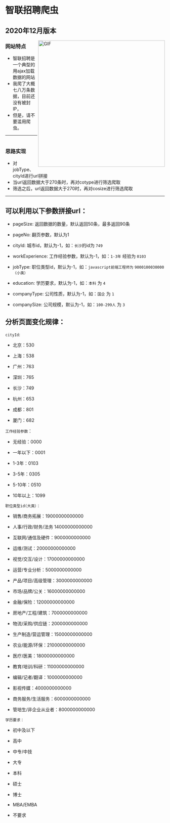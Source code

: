 # 智联招聘爬虫

## 2020年12月版本

<img align="right" alt="GIF" width="400px" src="https://cdn.jsdelivr.net/gh/Jackyu-1999/CDN-Static@main/star.png" />

### 网站特点

* 智联招聘是一个典型的用ajax加载数据的网站
* 我爬了大概七八万条数据，目前还没有被封IP，
* 但是，请不要滥用爬虫。

***

<img>

### 思路实现

* 对jobType、cityId进行url拼接
* 当url返回数据大于270条时，再对cotype进行筛选爬取
* 筛选之后，url返回数据大于270时，再对cosize进行筛选爬取

***



## 可以利用以下参数拼接url：

-   pageSize: 返回数据的数量，默认返回50条，最多返回90条

-   pageNo: 翻页参数，默认为1

-   cityId: 城市id，默认为-1，如：`长沙`的id为 `749`

-   workExperience: 工作经验参数，默认为-1，如：`1-3年` 经验为 `0103`

-   jobType: 职位类型id，默认为-1，如：`javascript前端工程师为` `9000100030000（小类）`

-    education: 学历要求，默认为-1，如：`本科` 为 `4`

-   companyType: 公司性质，默认为-1，如：`国企` 为 `1`

-   companySize: 公司规模，默认为-1，如：`100-299人` 为 `3`

    


## 分析页面变化规律：

`cityId`:

-   北京：530

-   上海：538

-   广州：763

-   深圳：765

-   长沙：749

-   杭州：653

-   成都：801

-   厦门：682

    


`工作经验参数`：

-   无经验：0000

-   一年以下：0001

-   1-3年：0103

-   3-5年：0305

-   5-10年：0510

-   10年以上：1099

    


`职位类型id(大类）：`

-   销售/商务拓展：19000000000000

-   人事/行政/财务/法务 14000000000000

-   互联网/通信及硬件：9000000000000

-   运维/测试：20000000000000

-   视觉/交互/设计：17000000000000

-   运营/专业分析：5000000000000

-   产品/项目/高级管理：3000000000000

-   市场/品牌/公关：16000000000000

-   金融/保险：12000000000000

-   房地产/工程/建筑：7000000000000

-   物流/采购/供应链：2000000000000

-   生产制造/营运管理：15000000000000

-   农业/能源/环保：21000000000000

-   医疗/医美：18000000000000

-   教育/培训/科研：11000000000000

-   编辑/记者/翻译：1000000000000

-   影视传媒：4000000000000

-   商务服务/生活服务：6000000000000

-   管培生/非企业从业者：8000000000000

    


`学历要求：`

-   初中及以下

-   高中

-   中专/中技

-   大专

-   本科

-   硕士

-   博士

-   MBA/EMBA

-   不要求

    
